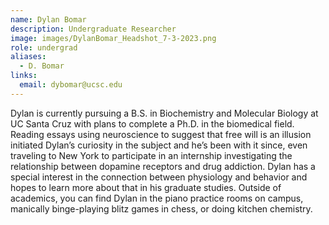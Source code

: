 ```yaml
---
name: Dylan Bomar
description: Undergraduate Researcher
image: images/DylanBomar_Headshot_7-3-2023.png
role: undergrad
aliases:
  - D. Bomar
links:
  email: dybomar@ucsc.edu
---
```


Dylan is currently pursuing a B.S. in Biochemistry and Molecular Biology at UC Santa Cruz with plans to complete a Ph.D. in the biomedical field. Reading essays using neuroscience to suggest that free will is an illusion initiated Dylan’s curiosity in the subject and he’s been with it since, even traveling to New York to participate in an internship investigating the relationship between dopamine receptors and drug addiction. Dylan has a special interest in the connection between physiology and behavior and hopes to learn more about that in his graduate studies. Outside of academics, you can find Dylan in the piano practice rooms on campus, manically binge-playing blitz games in chess, or doing kitchen chemistry.


